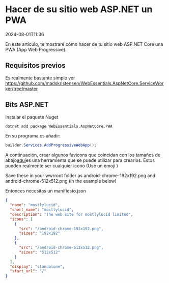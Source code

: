 # Hacer de su sitio web ASP.NET un PWA

<!--category-- ASP.NET -->
<datetime class="hidden">2024-08-01T11:36</datetime>

En este artículo, te mostraré cómo hacer de tu sitio web ASP.NET Core una PWA (App Web Progressive).

## Requisitos previos

Es realmente bastante simple ver https://github.com/madskristensen/WebEssentials.AspNetCore.ServiceWorker/tree/master

## Bits ASP.NET

Instalar el paquete Nuget

```bash
dotnet add package WebEssentials.AspNetCore.PWA
```

En su programa.cs añadir:

```csharp
builder.Services.AddProgressiveWebApp();
```

A continuación, crear algunos favicons que coincidan con los tamaños de abajo[aquí](https://realfavicongenerator.net/)es una herramienta que se puede utilizar para crearlos. Estos pueden realmente ser cualquier icono (Usé un emoji )

Save these in your wwrroot folder as android-chrome-192x192.png and android-chrome-512x512.png (in the example below)

Entonces necesitas un manifiesto.json

```json
{
  "name": "mostlylucid",
  "short_name": "mostlylucid",
  "description": "The web site for mostlylucid limited",
  "icons": [
    {
      "src": "/android-chrome-192x192.png",
      "sizes": "192x192"
    },
    {
      "src": "/android-chrome-512x512.png",
      "sizes": "512x512"
    }
  ],
  "display": "standalone",
  "start_url": "/"
}
```